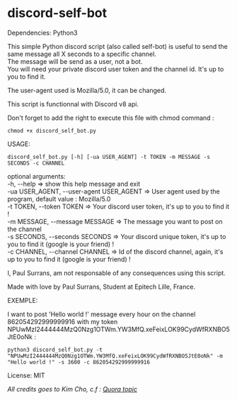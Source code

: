 # discord-self-bot

Dependencies:
    Python3

This simple Python discord script (also called self-bot) is useful to send the same message all X seconds to a specific channel.<br/>
The message will be send as a user, not a bot.<br/>
You will need your private discord user token and the channel id. It's up to you to find it.<br/>

The user-agent used is Mozilla/5.0, it can be changed.<br/>

This script is functionnal with Discord v8 api.<br/>

Don't forget to add the right to execute this file with chmod command :

```chmod +x discord_self_bot.py```

USAGE:

```discord_self_bot.py [-h] [-ua USER_AGENT] -t TOKEN -m MESSAGE -s SECONDS -c CHANNEL```

optional arguments:<br/>
  -h, --help                              => show this help message and exit<br/>
  -ua USER_AGENT, --user-agent USER_AGENT => User agent used by the program, default value : Mozilla/5.0<br/>
  -t TOKEN, --token TOKEN                 => Your discord user token, it's up to you to find it !<br/>
  -m MESSAGE, --message MESSAGE           => The message you want to post on the channel<br/>
  -s SECONDS, --seconds SECONDS           => Your discord unique token, it's up to you to find it (google is your friend) !<br/>
  -c CHANNEL, --channel CHANNEL           => Id of the discord channel, again, it's up to you to find it (google is your friend) !<br/>

I, Paul Surrans, am not responsable of any consequences using this script.<br/>

Made with love by Paul Surrans, Student at Epitech Lille, France.<br/>

EXEMPLE:

I want to post 'Hello world !' message every hour on the channel 862054292999999916 with my token NPUwMzI2444444MzQ0Nzg1OTWm.YW3MfQ.xeFeixLOK99CydWfRXNBO5JtE0oNk :<br/>

```python3 discord_self_bot.py -t "NPUwMzI2444444MzQ0Nzg1OTWm.YW3MfQ.xeFeixLOK99CydWfRXNBO5JtE0oNk" -m "Hello world !" -s 3600 -c 862054292999999916```

License: MIT<br/>

*All credits goes to Kim Cho, c.f : [Quora topic](https://www.quora.com/I-want-to-automatically-post-a-message-every-24-hours-on-my-Discord-server-using-my-own-account-not-a-bot-account-Is-this-possible-and-if-so-how)*



